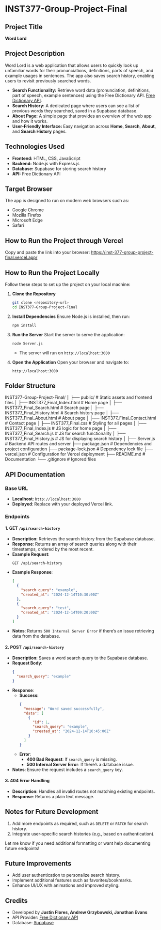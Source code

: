# INST377-Group-Project-Final

## Project Title
**Word Lord**

## Project Description
Word Lord is a web application that allows users to quickly look up unfamiliar words for their pronunciations, definitions, parts of speech, and example usages in sentences. The app also saves search history, enabling users to revisit previously searched words.

- **Search Functionality:** Retrieve word data (pronunciation, definitions, part of speech, example sentences) using the Free Dictionary API. [Free Dictionary API](https://dictionaryapi.dev/).
- **Search History:** A dedicated page where users can see a list of previous words they searched, saved in a Supabase database.
- **About Page:** A simple page that provides an overview of the web app and how it works.
- **User-Friendly Interface:** Easy navigation across **Home**, **Search**, **About**, and **Search History** pages.

## Technologies Used
- **Frontend:** HTML, CSS, JavaScript
- **Backend:** Node.js with Express.js
- **Database:** Supabase for storing search history
- **API:** Free Dictionary API

## Target Browser
The app is designed to run on modern web browsers such as:
- Google Chrome
- Mozilla Firefox
- Microsoft Edge
- Safari

## How to Run the Project through Vercel
Copy and paste the link into your browser: 
https://inst-377-group-project-final.vercel.app/

## How to Run the Project Locally
Follow these steps to set up the project on your local machine:

1. **Clone the Repository**
   ```bash
   git clone <repository-url>
   cd INST377-Group-Project-Final
   ```

2. **Install Dependencies**
   Ensure Node.js is installed, then run:
   ```bash
   npm install
   ```

3. **Run the Server**
   Start the server to serve the application:
   ```bash
   node Server.js
   ```
   - The server will run on `http://localhost:3000`

4. **Open the Application**
   Open your browser and navigate to:
   ```
   http://localhost:3000
   ```

## Folder Structure

INST377-Group-Project-Final/
│
├── public/                  # Static assets and frontend files
│   ├── INST377_Final_Index.html     # Home page
│   ├── INST377_Final_Search.html    # Search page
│   ├── INST377_Final_History.html   # Search history page
│   ├── INST377_Final_About.html     # About page
│   ├── INST377_Final_Contact.html   # Contact page
│   ├── INST377_Final.css            # Styling for all pages
│   ├── INST377_Final_Index.js       # JS logic for home page
│   ├── INST377_Final_Search.js      # JS for search functionality
│   ├── INST377_Final_History.js     # JS for displaying search history
│
├── Server.js               # Backend API routes and server
├── package.json            # Dependencies and project configuration
├── package-lock.json       # Dependency lock file
├── vercel.json             # Configuration for Vercel deployment
├── README.md               # Documentation
└── .gitignore              # Ignored files

## **API Documentation**

### Base URL
- **Localhost**: `http://localhost:3000`
- **Deployed**: Replace with your deployed Vercel link.

### **Endpoints**

#### 1. **GET `/api/search-history`**
- **Description**: Retrieves the search history from the Supabase database.
- **Response**: Returns an array of search queries along with their timestamps, ordered by the most recent.
- **Example Request**:
  ```
  GET /api/search-history
  ```
- **Example Response**:
  ```json
  [
    {
      "search_query": "example",
      "created_at": "2024-12-14T10:30:00Z"
    },
    {
      "search_query": "test",
      "created_at": "2024-12-14T09:20:00Z"
    }
  ]

- **Notes**: Returns `500 Internal Server Error` if there’s an issue retrieving data from the database.

#### 2. **POST `/api/search-history`**
- **Description**: Saves a word search query to the Supabase database.
- **Request Body**:
  ```json
  {
    "search_query": "example"
  }
  ```
- **Response**:
  - **Success**:
    ```json
    {
      "message": "Word saved successfully",
      "data": [
        {
          "id": 1,
          "search_query": "example",
          "created_at": "2024-12-14T10:45:00Z"
        }
      ]
    }
  - **Error**:
    - **400 Bad Request**: If `search_query` is missing.
    - **500 Internal Server Error**: If there’s a database issue.
- **Notes**: Ensure the request includes a `search_query` key.


#### 3. **404 Error Handling**
- **Description**: Handles all invalid routes not matching existing endpoints.
- **Response**: Returns a plain text message.
  

## **Notes for Future Development**
1. Add more endpoints as required, such as `DELETE` or `PATCH` for search history.
2. Integrate user-specific search histories (e.g., based on authentication).

Let me know if you need additional formatting or want help documenting future endpoints!


## Future Improvements
- Add user authentication to personalize search history.
- Implement additional features such as favorites/bookmarks.
- Enhance UI/UX with animations and improved styling.

## Credits
- Developed by **Justin Flores, Andrew Grzybowski, Jonathan Evans**
- API Provider: [Free Dictionary API](https://dictionaryapi.dev/)
- Database: [Supabase](https://supabase.com/)

